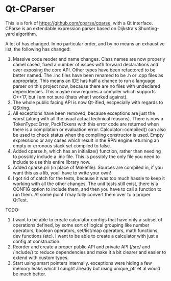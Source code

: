 # Qt-CParser

[license-image]: http://img.shields.io/badge/license-MIT-blue.svg?style=flat
[license]: LICENSE.mit

This is a fork of https://github.com/cparse/cparse, with a Qt interface. CParse is an extendable expression parser based on Dijkstra's Shunting-yard algorithm.

A lot of has changed. In no particular order, and by no means an exhaustive list, the following has changed:

1. Massive code reoder and name changes. Class names are now properly camel cased, fixed a number of issues with forward declarations and over exposing the core API. Other types have been refactored to be better named. The .inc files have been renamed to be .h or .cpp files as appropriate. This means an IDE has half a chance to run a language parser on this project now, because there are no files with undeclared dependencies. This maybe now requires a compiler which supports C++17, but I am not sure (thats what I worked against).
2. The whole public facing API is now Qt-ified, escpecially with regards to QString. 
3. All exceptions have been removed, because exceptions are just the worst (along with all the usual actual technical reasons). There is now a TokenType::Error, PackTokens with this error code are returned when there is a compilation or evaluation error. Calculator::compiled() can also be used to check status when the compiling constructor is used. Empty expressions or any cases which result in the RPN engine returning an empty or erronous stack set compiled to false.
4. Added cparse.h, which has an initialize() function, rather than needing to possibly include a .inc file. This is possibly the only file you need to include to use this entire library now.
5. Added cparse.pri (in place of Makefile). Sources are compiled in, if you want this as a lib, youll have to write your own!
6. I got rid of catch for the tests, because it was too much hassle to keep it working with all the other changes. The unit tests still exist, there is a CONFIG option to include them, and then you have to call a function to run them. At some point I may fully convert them over to a proper QtTest.

TODO: 
1. I want to be able to create calculator configs that have only a subset of operations defined, by some sort of logical grouping like number operators, boolean operators, set/list/map operators, math functions, dev functions (etc). I want to be able to create a calculator with just a config at construction.  
2. Reorder and create a proper public API and private API (/src/ and /include/) to reduce dependencies and make it a bit clearer and easier to extend with custom types.
3. Start using smart pointers internally. exceptions were hiding a few memory leaks which I caught already but using unique_ptr et al would be much better.
